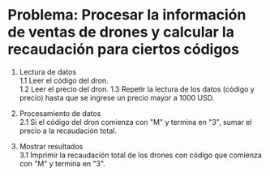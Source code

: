# Problema: Procesar la información de ventas de drones y calcular la recaudación para ciertos códigos

1. Lectura de datos  
   1.1 Leer el código del dron.  
   1.2 Leer el precio del dron.
   1.3 Repetir la lectura de los datos (código y precio) hasta que se ingrese un precio mayor a 1000 USD.

2. Procesamiento de datos  
   2.1 Si el código del dron comienza con "M" y termina en "3", sumar el precio a la recaudación total.

3. Mostrar resultados  
   3.1 Imprimir la recaudación total de los drones con código que comienza con "M" y termina en "3".
